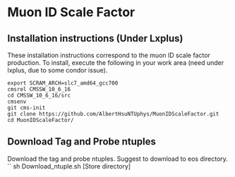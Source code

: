 # Muon ID Scale Factor

## Installation instructions (Under Lxplus)

These installation instructions correspond to the muon ID scale factor production.
To install, execute the following in your work area (need under lxplus, due to some condor issue).

```
export SCRAM_ARCH=slc7_amd64_gcc700
cmsrel CMSSW_10_6_16
cd CMSSW_10_6_16/src
cmsenv
git cms-init
git clone https://github.com/AlbertHsuNTUphys/MuonIDScaleFactor.git
cd MuonIDScaleFactor/
```

## Download Tag and Probe ntuples
Download the tag and probe ntuples. Suggest to download to eos directory.
``
sh Download_ntuple.sh [Store directory]
```


